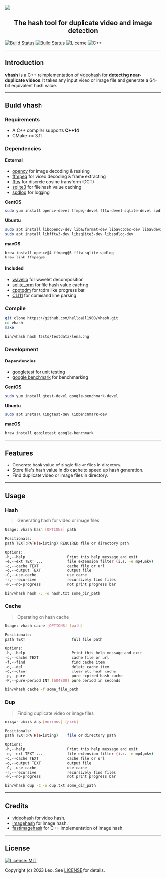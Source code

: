 <div>
<img src="https://raw.githubusercontent.com/helloall1900/vhash/master/assets/logo.png"><br>
</div>

<h2 align="center"> The hash tool for duplicate video and image detection </h2>

<p>
<a href="https://github.com/helloall1900/vhash/actions?query=workflow%3AUbuntu"><img alt="Build Status" src="https://github.com/helloall1900/vhash/workflows/Ubuntu/badge.svg"></a>
<a href="https://github.com/helloall1900/vhash/actions?query=workflow%3AmacOS"><img alt="Build Status" src="https://github.com/helloall1900/vhash/workflows/macOS/badge.svg"></a>
<img alt="License" src="https://img.shields.io/github/license/helloall1900/vhash?style=plastic">
<img alt="C++" src="https://img.shields.io/badge/c%2B%2B-14-brightgreen">
</p>

--------------------------------------------------------------------------

## Introduction

**vhash** is a C++ reimplementation of [videohash](https://github.com/akamhy/videohash) for **detecting near-duplicate videos**.
It takes any input video or image file and generate a 64-bit equivalent hash value.

--------------------------------------------------------------------------

## Build vhash

### Requirements

- A C++ compiler supports **C++14**  
- CMake >= 3.11  


### Dependencies

#### External

- [opencv](https://opencv.org/) for image decoding & resizing  
- [ffmpeg](https://ffmpeg.org/) for video decoding & frame extracting  
- [fftw](https://www.fftw.org/) for discrete cosine transform (DCT)  
- [sqlite3](https://www.sqlite.org/) for file hash value caching  
- [spdlog](https://github.com/gabime/spdlog) for logging  

**CentOS**

```bash
sudo yum install opencv-devel ffmpeg-devel fftw-devel sqlite-devel spdlog-devel
```

**Ubuntu**

```bash
sudo apt install libopencv-dev libavformat-dev libavcodec-dev libavdevice-dev libavutil-dev libswscale-dev
sudo apt install libfftw3-dev libsqlite3-dev libspdlog-dev
```

**macOS**

```bash
brew install opencv@4 ffmpeg@5 fftw sqlite spdlog
brew link ffmpeg@5
```

#### Included

- [wavelib](https://github.com/rafat/wavelib) for wavelet decomposition  
- [sqlite_orm](https://github.com/fnc12/sqlite_orm) for file hash value caching  
- [cpptqdm](https://github.com/aminnj/cpptqdm) for tqdm like progress bar  
- [CLI11](https://github.com/CLIUtils/CLI11) for command line parsing  

### Compile

```bash
git clone https://github.com/helloall1900/vhash.git
cd vhash
make
```

```bash
bin/vhash hash tests/testdata/lena.png
```

### Development

#### Dependencies

- [googletest](https://github.com/google/googletest) for unit testing  
- [google benchmark](https://github.com/google/benchmark) for benchmarking 

**CentOS**

```bash
sudo yum install gtest-devel google-benchmark-devel
```

**Ubuntu**

```bash
sudo apt install libgtest-dev libbenchmark-dev
```

**macOS**

```bash
brew install googletest google-benchmark
```

--------------------------------------------------------------------------

## Features

- Generate hash value of single file or files in directory.  
- Store file's hash value in db cache to speed up hash generation.  
- Find duplicate video or image files in directory.  

--------------------------------------------------------------------------

## Usage

### Hash

> Generating hash for video or image files  

```bash
Usage: vhash hash [OPTIONS] path  

Positionals:  
path TEXT:PATH(existing) REQUIRED file or directory path  

Options:  
-h,--help                   Print this help message and exit  
-e,--ext TEXT ...           file extension filter (i.e. -e mp4,mkv)  
-c,--cache TEXT             cache file or url  
-o,--output TEXT            output file  
-C,--use-cache              use cache  
-r,--recursive              recursively find files  
-P,--no-progress            not print progress bar  
```

```bash
bin/vhash hash -C -o hash.txt some_dir_path
```

### Cache

> Operating on hash cache  

```bash
Usage: vhash cache [OPTIONS] [path]  

Positionals:  
path TEXT                     full file path  

Options:  
-h,--help                     Print this help message and exit  
-c,--cache TEXT               cache file or url  
-f,--find                     find cache item  
-d,--del                      delete cache item  
-C,--clear                    clear all hash cache  
-p,--pure                     pure expired hash cache  
-P,--pure-period INT [604800] pure period in seconds
```

```bash
bin/vhash cache -f some_file_path
```

### Dup

> Finding duplicate video or image files  

```bash
Usage: vhash dup [OPTIONS] [path]  

Positionals:  
path TEXT:PATH(existing)    file or directory path  

Options:  
-h,--help                   Print this help message and exit  
-e,--ext TEXT ...           file extension filter (i.e. -e mp4,mkv)  
-c,--cache TEXT             cache file or url  
-o,--output TEXT            output file  
-C,--use-cache              use cache  
-r,--recursive              recursively find files  
-P,--no-progress            not print progress bar
```

```bash
bin/vhash dup -C -o dup.txt some_dir_path
```

--------------------------------------------------------------------------

## Credits

- [videohash](https://github.com/akamhy/videohash) for video hash.  
- [imagehash](https://github.com/JohannesBuchner/imagehash) for image hash.  
- [fastimagehash](https://github.com/simon987/fastimagehash) for C++ implementation of image hash.   

--------------------------------------------------------------------------

## License

[![License: MIT](https://img.shields.io/badge/License-MIT-green.svg)](https://github.com/helloall1900/vhash/blob/master/LICENSE)

Copyright (c) 2023 Leo. See
[LICENSE](https://github.com/helloall1900/vhash/blob/master/LICENSE) for details.
